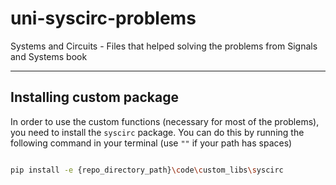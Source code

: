 # uni-syscirc-problems

Systems and Circuits - Files that helped solving the problems from Signals and Systems book

---

## Installing custom package

In order to use the custom functions (necessary for most of the problems), you need to install the `syscirc` package.
You can do this by running the following command in your terminal (use `""` if your path has spaces)

```bash

pip install -e {repo_directory_path}\code\custom_libs\syscirc

```
